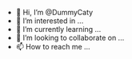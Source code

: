 - 👋 Hi, I’m @DummyCaty
- 👀 I’m interested in ...
- 🌱 I’m currently learning ...
- 💞️ I’m looking to collaborate on ...
- 📫 How to reach me ...

<!---
DummyCaty/DummyCaty is a ✨ special ✨ repository because its `README.md` (this file) appears on your GitHub profile.
You can click the Preview link to take a look at your changes.
--->
